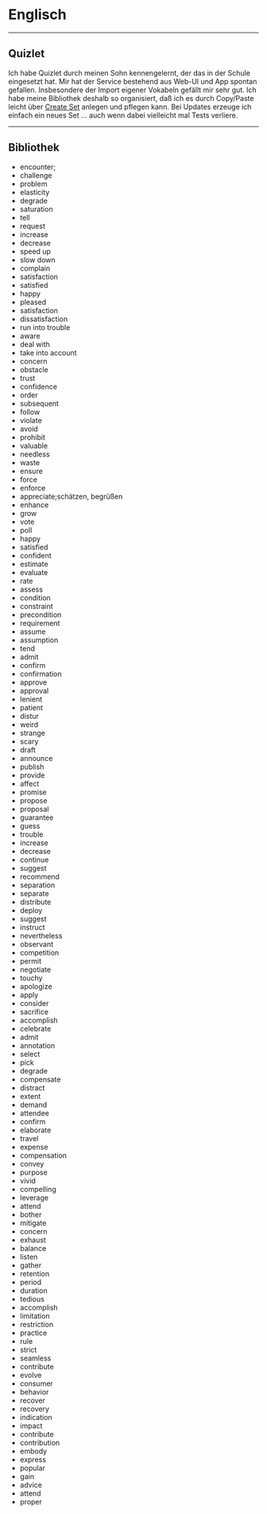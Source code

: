 # Englisch

---

## Quizlet

Ich habe Quizlet durch meinen Sohn kennengelernt, der das in der Schule eingesetzt hat. Mir hat der Service bestehend aus Web-UI und App spontan gefallen. Insbesondere der Import eigener Vokabeln gefällt mir sehr gut. Ich habe meine Bibliothek deshalb so organisiert, daß ich es durch Copy/Paste leicht über [Create Set](https://quizlet.com/create-set) anlegen und pflegen kann. Bei Updates erzeuge ich einfach ein neues Set ... auch wenn dabei vielleicht mal Tests verliere.

---

## Bibliothek

* encounter;
* challenge
* problem
* elasticity
* degrade
* saturation
* tell
* request
* increase
* decrease
* speed up
* slow down
* complain
* satisfaction
* satisfied
* happy
* pleased
* satisfaction
* dissatisfaction
* run into trouble
* aware
* deal with
* take into account
* concern
* obstacle
* trust
* confidence
* order
* subsequent
* follow
* violate
* avoid
* prohibit
* valuable
* needless
* waste
* ensure
* force
* enforce
* appreciate;schätzen, begrüßen
* enhance
* grow
* vote
* poll
* happy
* satisfied
* confident
* estimate
* evaluate
* rate
* assess
* condition
* constraint
* precondition
* requirement
* assume
* assumption
* tend
* admit
* confirm
* confirmation
* approve
* approval
* lenient
* patient
* distur
* weird
* strange
* scary
* draft
* announce
* publish
* provide
* affect
* promise
* propose
* proposal
* guarantee
* guess
* trouble
* increase
* decrease
* continue
* suggest
* recommend
* separation
* separate
* distribute
* deploy
* suggest
* instruct
* nevertheless
* observant
* competition
* permit
* negotiate
* touchy
* apologize
* apply
* consider
* sacrifice
* accomplish
* celebrate
* admit
* annotation
* select
* pick
* degrade
* compensate
* distract
* extent
* demand
* attendee
* confirm
* elaborate
* travel
* expense
* compensation
* convey
* purpose
* vivid
* compelling
* leverage
* attend
* bother
* mitigate
* concern
* exhaust
* balance
* listen
* gather
* retention
* period
* duration
* tedious
* accomplish
* limitation
* restriction
* practice
* rule
* strict
* seamless
* contribute
* evolve
* consumer
* behavior
* recover
* recovery
* indication
* impact
* contribute
* contribution
* embody
* express
* popular
* gain
* advice
* attend
* proper


